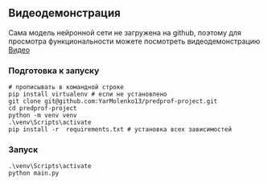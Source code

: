 ## Видеодемонстрация 
Сама модель нейронной сети не загружена на github, поэтому для просмотра функциональности можете посмотреть видеодемонстрацию
[Видео](https://youtu.be/teUe7xEJavI)

### Подготовка к запуску

```
# прописывать в командной строке
pip install virtualenv # если не установлено
git clone git@github.com:YarMolenko13/predprof-project.git
cd predprof-project
python -m venv venv
.\venv\Scripts\activate
pip install -r  requirements.txt # установка всех зависимостей 
```

### Запуск

```
.\venv\Scripts\activate
python main.py 
```
